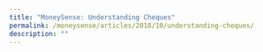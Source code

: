 ```yaml
---
title: "MoneySense: Understanding Cheques"
permalink: /moneysense/articles/2018/10/understanding-cheques/
description: ""
---
```

